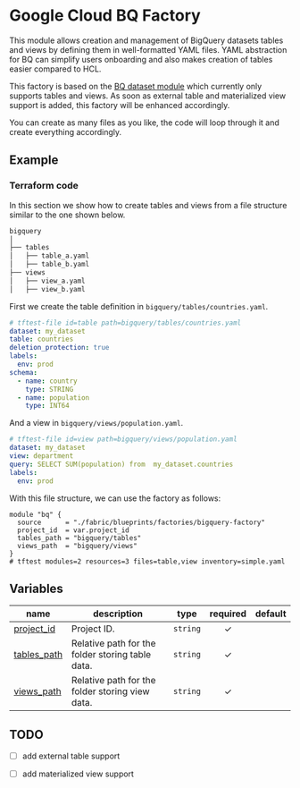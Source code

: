 # Google Cloud BQ Factory

This module allows creation and management of BigQuery datasets tables and views by defining them in well-formatted YAML files. YAML abstraction for BQ can simplify users onboarding and also makes creation of tables easier compared to HCL.

This factory is based on the [BQ dataset module](https://github.com/GoogleCloudPlatform/cloud-foundation-fabric/tree/master/modules/bigquery-dataset) which currently only supports tables and views. As soon as external table and materialized view support is added, this factory will be enhanced accordingly.

You can create as many files as you like, the code will loop through it and create everything accordingly.

## Example

### Terraform code

In this section we show how to create tables and views from a file structure similar to the one shown below.
```bash
bigquery
│
├── tables
│   ├── table_a.yaml
│   ├── table_b.yaml
├── views
│   ├── view_a.yaml
│   ├── view_b.yaml
```

First we create the table definition in `bigquery/tables/countries.yaml`.

```yaml
# tftest-file id=table path=bigquery/tables/countries.yaml
dataset: my_dataset
table: countries
deletion_protection: true
labels:
  env: prod
schema:
  - name: country
    type: STRING
  - name: population
    type: INT64
```

And a view in  `bigquery/views/population.yaml`.

```yaml
# tftest-file id=view path=bigquery/views/population.yaml
dataset: my_dataset
view: department
query: SELECT SUM(population) from  my_dataset.countries
labels:
  env: prod
```

With this file structure, we can use the factory as follows:

```hcl
module "bq" {
  source      = "./fabric/blueprints/factories/bigquery-factory"
  project_id  = var.project_id
  tables_path = "bigquery/tables"
  views_path  = "bigquery/views"
}
# tftest modules=2 resources=3 files=table,view inventory=simple.yaml
```
<!-- BEGIN TFDOC -->

## Variables

| name | description | type | required | default |
|---|---|:---:|:---:|:---:|
| [project_id](variables.tf#L17) | Project ID. | <code>string</code> | ✓ |  |
| [tables_path](variables.tf#L22) | Relative path for the folder storing table data. | <code>string</code> | ✓ |  |
| [views_path](variables.tf#L27) | Relative path for the folder storing view data. | <code>string</code> | ✓ |  |

<!-- END TFDOC -->

## TODO

- [ ] add external table support
- [ ] add materialized view support

